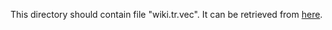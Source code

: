 This directory should contain file "wiki.tr.vec".
It can be retrieved from [here](https://github.com/facebookresearch/fastText/blob/master/pretrained-vectors.md).
